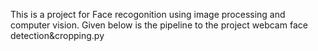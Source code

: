 This is a project for Face recogonition using image processing and computer vision.
Given below is the pipeline to the project
webcam face detection&cropping.py

